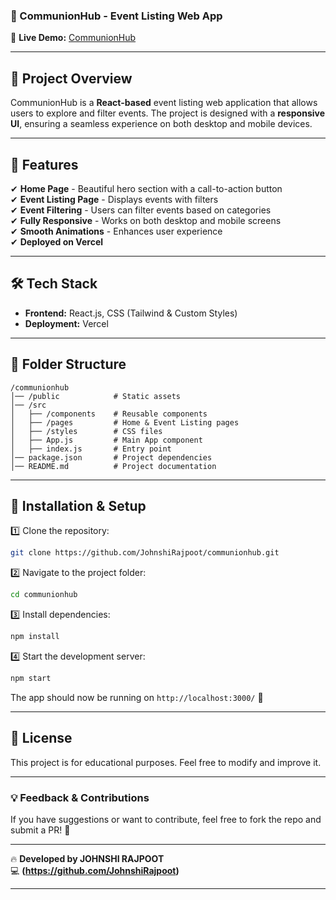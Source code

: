 ### **📌 CommunionHub - Event Listing Web App**  

🚀 **Live Demo:** [CommunionHub](https://communion-rn3ykyp6u-johnshirajpoots-projects.vercel.app/)  

---

## **📖 Project Overview**  
CommunionHub is a **React-based** event listing web application that allows users to explore and filter events. The project is designed with a **responsive UI**, ensuring a seamless experience on both desktop and mobile devices.  

---

## **🎯 Features**  
✔ **Home Page** - Beautiful hero section with a call-to-action button  
✔ **Event Listing Page** - Displays events with filters  
✔ **Event Filtering** - Users can filter events based on categories  
✔ **Fully Responsive** - Works on both desktop and mobile screens  
✔ **Smooth Animations** - Enhances user experience  
✔ **Deployed on Vercel**  

---

## **🛠️ Tech Stack**  
- **Frontend:** React.js, CSS (Tailwind & Custom Styles)  
- **Deployment:** Vercel  

---

## **📂 Folder Structure**  
```
/communionhub
│── /public            # Static assets  
│── /src
│   ├── /components    # Reusable components  
│   ├── /pages         # Home & Event Listing pages  
│   ├── /styles        # CSS files  
│   ├── App.js         # Main App component  
│   ├── index.js       # Entry point  
│── package.json       # Project dependencies  
│── README.md          # Project documentation  
```

---

## **🚀 Installation & Setup**  
1️⃣ Clone the repository:  
```sh
git clone https://github.com/JohnshiRajpoot/communionhub.git
```
2️⃣ Navigate to the project folder:  
```sh
cd communionhub
```
3️⃣ Install dependencies:  
```sh
npm install
```
4️⃣ Start the development server:  
```sh
npm start
```
The app should now be running on `http://localhost:3000/` 🎉  

---

## **📜 License**  
This project is for educational purposes. Feel free to modify and improve it.  

---

### **💡 Feedback & Contributions**  
If you have suggestions or want to contribute, feel free to fork the repo and submit a PR! 🚀  

---

🔥 **Developed by JOHNSHI RAJPOOT**  
💻 **(https://github.com/JohnshiRajpoot)**  

---

